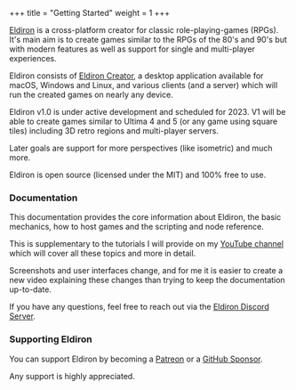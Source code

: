 +++
title = "Getting Started"
weight = 1
+++

[Eldiron](https://eldiron.com) is a cross-platform creator for classic role-playing-games (RPGs). It's main aim is to create games similar to the RPGs of the 80's and 90's but with modern features as well as support for single and multi-player experiences.

Eldiron consists of [Eldiron Creator](../creator/), a desktop application available for macOS, Windows and Linux, and various clients (and a server) which will run the created games on nearly any device.

Eldiron v1.0 is under active development and scheduled for 2023. V1 will be able to create games similar to Ultima 4 and 5 (or any game using square tiles) including 3D retro regions and multi-player servers.

Later goals are support for more perspectives (like isometric) and much more.

Eldiron is open source (licensed under the MIT) and 100% free to use.

### Documentation

This documentation provides the core information about Eldiron, the basic mechanics, how to host games and the scripting and node reference.

This is supplementary to the tutorials I will provide on my [YouTube channel](https://www.youtube.com/channel/UCCmrO356zLQv_m8dPEqBUfA) which will cover all these topics and more in detail.

Screenshots and user interfaces change, and for me it is easier to create a new video explaining these changes than trying to keep the documentation up-to-date.

If you have any questions, feel free to reach out via the [Eldiron Discord Server](https://discord.gg/ZrNj6baSZU).

### Supporting Eldiron

You can support Eldiron by becoming a [Patreon](https://patreon.com/eldiron) or a [GitHub Sponsor](https://github.com/sponsors/markusmoenig).

Any support is highly appreciated.